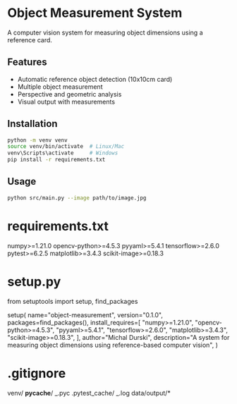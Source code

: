 # Object Measurement System

A computer vision system for measuring object dimensions using a reference card.

## Features

- Automatic reference object detection (10x10cm card)
- Multiple object measurement
- Perspective and geometric analysis
- Visual output with measurements

## Installation

```bash
python -m venv venv
source venv/bin/activate  # Linux/Mac
venv\Scripts\activate     # Windows
pip install -r requirements.txt
```

## Usage

```bash
python src/main.py --image path/to/image.jpg
```

# requirements.txt

numpy>=1.21.0
opencv-python>=4.5.3
pyyaml>=5.4.1
tensorflow>=2.6.0
pytest>=6.2.5
matplotlib>=3.4.3
scikit-image>=0.18.3

# setup.py

from setuptools import setup, find_packages

setup(
name="object-measurement",
version="0.1.0",
packages=find_packages(),
install_requires=[
"numpy>=1.21.0",
"opencv-python>=4.5.3",
"pyyaml>=5.4.1",
"tensorflow>=2.6.0",
"matplotlib>=3.4.3",
"scikit-image>=0.18.3",
],
author="Michal Durski",
description="A system for measuring object dimensions using reference-based computer vision",
)

# .gitignore

venv/
**pycache**/
_.pyc
.pytest_cache/
_.log
data/output/\*
